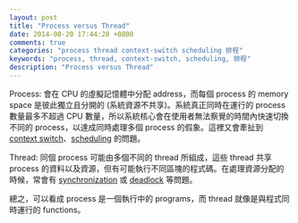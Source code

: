 ```yaml
---
layout: post
title: "Process versus Thread"
date: 2014-08-20 17:44:28 +0800
comments: true
categories: "process thread context-switch scheduling 排程"
keywords: "process, thread, context-switch, scheduling, 排程"
description: "Process versus Thread"
---
```

Process: 會在 CPU 的虛擬記憶體中分配 address，而每個 process 的 memory space 是彼此獨立且分開的 (系統資源不共享)。系統真正同時在運行的 process 數量最多不超過 CPU 數量，所以系統核心會在使用者無法察覺的時間內快速切換不同的 process，以達成同時處理多個 process 的假象。這裡又會牽扯到 [context switch](http://goo.gl/X6Aypg)、[scheduling](http://goo.gl/C5wbHx) 的問題。

Thread: 同個 process 可能由多個不同的 thread 所組成，這些 thread 共享 process 的資料以及資源，但有可能執行不同區塊的程式碼。在處理資源分配的時候，常會有 [synchronization](http://goo.gl/8yFi) 或 [deadlock](http://goo.gl/41N9k) 等問題。

總之，可以看成 process 是一個執行中的 programs，而 thread 就像是與程式同時運行的 functions。

